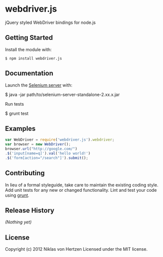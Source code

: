 # webdriver.js

jQuery styled WebDriver bindings for node.js

## Getting Started

Install the module with:

    $ npm install webdriver.js

## Documentation

Launch the <a href="http://code.google.com/p/selenium/downloads/list">Selenium server</a> with:

   $ java -jar path/to/selenium-server-standalone-2.xx.x.jar

Run tests

   $ grunt test

## Examples

```javascript
var WebDriver = require('webdriver.js').webdriver;
var browser = new WebDriver();
browser.url("http://google.com/")
.$('input[name=q]').val('hello world!')
.$('form[action="/search"]').submit();
```

## Contributing
In lieu of a formal styleguide, take care to maintain the existing coding style. Add unit tests for any new or changed functionality. Lint and test your code using [grunt](https://github.com/gruntjs/grunt).

## Release History
_(Nothing yet)_

## License
Copyright (c) 2012 Niklas von Hertzen
Licensed under the MIT license.
